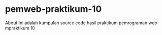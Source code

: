 # pemweb-praktikum-10
About Ini adalah kumpulan source code hasil praktikum pemrograman web mpraktikum 10
